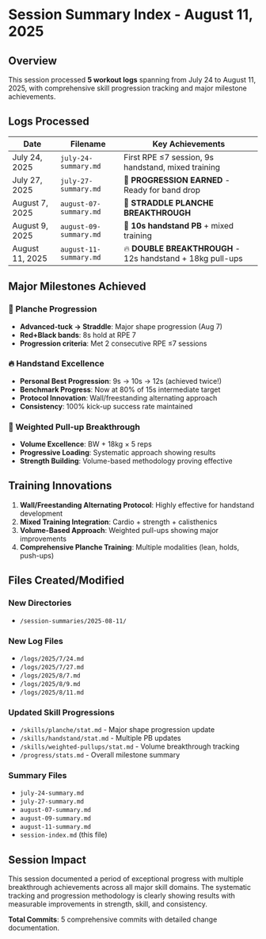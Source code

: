 # Session Summary Index - August 11, 2025

## Overview

This session processed **5 workout logs** spanning from July 24 to August 11, 2025, with comprehensive skill progression tracking and major milestone achievements.

## Logs Processed

| Date | Filename | Key Achievements |
|------|----------|------------------|
| July 24, 2025 | `july-24-summary.md` | First RPE ≤7 session, 9s handstand, mixed training |
| July 27, 2025 | `july-27-summary.md` | 🎉 **PROGRESSION EARNED** - Ready for band drop |
| August 7, 2025 | `august-07-summary.md` | 🚀 **STRADDLE PLANCHE BREAKTHROUGH** |
| August 9, 2025 | `august-09-summary.md` | 🎉 **10s handstand PB** + mixed training |
| August 11, 2025 | `august-11-summary.md` | 🔥 **DOUBLE BREAKTHROUGH** - 12s handstand + 18kg pull-ups |

## Major Milestones Achieved

### 🚀 Planche Progression
- **Advanced-tuck → Straddle**: Major shape progression (Aug 7)
- **Red+Black bands**: 8s hold at RPE 7
- **Progression criteria**: Met 2 consecutive RPE ≤7 sessions

### 🔥 Handstand Excellence
- **Personal Best Progression**: 9s → 10s → 12s (achieved twice!)
- **Benchmark Progress**: Now at 80% of 15s intermediate target
- **Protocol Innovation**: Wall/freestanding alternating approach
- **Consistency**: 100% kick-up success rate maintained

### 🚀 Weighted Pull-up Breakthrough
- **Volume Excellence**: BW + 18kg × 5 reps
- **Progressive Loading**: Systematic approach showing results
- **Strength Building**: Volume-based methodology proving effective

## Training Innovations

1. **Wall/Freestanding Alternating Protocol**: Highly effective for handstand development
2. **Mixed Training Integration**: Cardio + strength + calisthenics
3. **Volume-Based Approach**: Weighted pull-ups showing major improvements
4. **Comprehensive Planche Training**: Multiple modalities (lean, holds, push-ups)

## Files Created/Modified

### New Directories
- `/session-summaries/2025-08-11/`

### New Log Files
- `/logs/2025/7/24.md`
- `/logs/2025/7/27.md`
- `/logs/2025/8/7.md`
- `/logs/2025/8/9.md`
- `/logs/2025/8/11.md`

### Updated Skill Progressions
- `/skills/planche/stat.md` - Major shape progression update
- `/skills/handstand/stat.md` - Multiple PB updates
- `/skills/weighted-pullups/stat.md` - Volume breakthrough tracking
- `/progress/stats.md` - Overall milestone summary

### Summary Files
- `july-24-summary.md`
- `july-27-summary.md`
- `august-07-summary.md`
- `august-09-summary.md`
- `august-11-summary.md`
- `session-index.md` (this file)

## Session Impact

This session documented a period of exceptional progress with multiple breakthrough achievements across all major skill domains. The systematic tracking and progression methodology is clearly showing results with measurable improvements in strength, skill, and consistency.

**Total Commits**: 5 comprehensive commits with detailed change documentation.